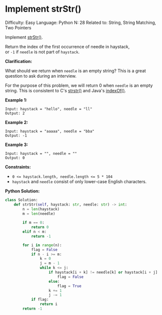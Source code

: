 # Implement strStr()

Difficulty: Easy
Language: Python
N: 28
Related to: String, String Matching, Two Pointers

Implement [strStr()](http://www.cplusplus.com/reference/cstring/strstr/).

Return the index of the first occurrence of needle in haystack, or `-1` if `needle` is not part of `haystack`.

**Clarification:**

What should we return when `needle` is an empty string? This is a great question to ask during an interview.

For the purpose of this problem, we will return 0 when `needle` is an empty string. This is consistent to C's [strstr()](http://www.cplusplus.com/reference/cstring/strstr/) and Java's [indexOf()](https://docs.oracle.com/javase/7/docs/api/java/lang/String.html#indexOf(java.lang.String)).

**Example 1:**

```
Input: haystack = "hello", needle = "ll"
Output: 2

```

**Example 2:**

```
Input: haystack = "aaaaa", needle = "bba"
Output: -1

```

**Example 3:**

```
Input: haystack = "", needle = ""
Output: 0

```

**Constraints:**

- `0 <= haystack.length, needle.length <= 5 * 104`
- `haystack` and `needle` consist of only lower-case English characters.

**Python Solution:**

```python
class Solution:
    def strStr(self, haystack: str, needle: str) -> int:
        n = len(haystack)
        m = len(needle)
        
        if m == 0:
            return 0
        elif n < m:
            return -1

        for i in range(n):
            flag = False
            if n - i >= m:
                k = 0
                j = m - 1
                while k <= j:
                    if haystack[i + k] != needle[k] or haystack[i + j] != needle[j]:
                        flag = False
                    else:
                        flag = True
                    k += 1
                    j -= 1
            if flag:
                return i
        return -1
```